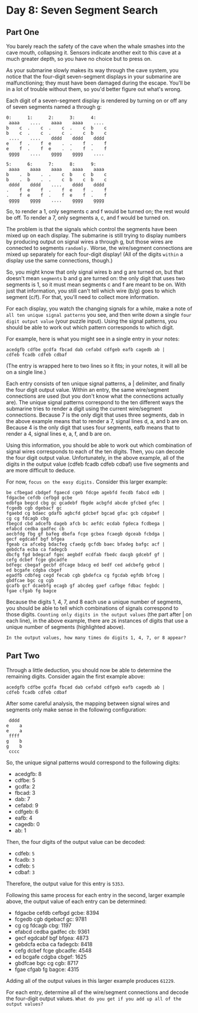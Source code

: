 # Day 8: Seven Segment Search 

## Part One

You barely reach the safety of the cave when the whale smashes into the cave mouth, collapsing it. Sensors indicate another exit to this cave at a much greater depth, so you have no choice but to press on.

As your submarine slowly makes its way through the cave system, you notice that the four-digit seven-segment displays in your submarine are malfunctioning; they must have been damaged during the escape. You'll be in a lot of trouble without them, so you'd better figure out what's wrong.

Each digit of a seven-segment display is rendered by turning on or off any of seven segments named a through g:

```
0:      1:      2:      3:      4:
 aaaa    ....    aaaa    aaaa    ....
b    c  .    c  .    c  .    c  b    c
b    c  .    c  .    c  .    c  b    c
 ....    ....    dddd    dddd    dddd
e    f  .    f  e    .  .    f  .    f
e    f  .    f  e    .  .    f  .    f
 gggg    ....    gggg    gggg    ....

5:      6:      7:      8:      9:
 aaaa    aaaa    aaaa    aaaa    aaaa
b    .  b    .  .    c  b    c  b    c
b    .  b    .  .    c  b    c  b    c
 dddd    dddd    ....    dddd    dddd
.    f  e    f  .    f  e    f  .    f
.    f  e    f  .    f  e    f  .    f
 gggg    gggg    ....    gggg    gggg
```

So, to render a 1, only segments c and f would be turned on; the rest would be off. To render a 7, only segments a, c, and f would be turned on.

The problem is that the signals which control the segments have been mixed up on each display. The submarine is still trying to display numbers by producing output on signal wires a through g, but those wires are connected to segments `randomly.` Worse, the wire/segment connections are mixed up separately for each four-digit display! (All of the digits `within` a display use the same connections, though.)

So, you might know that only signal wires b and g are turned on, but that doesn't mean `segments` b and g are turned on: the only digit that uses two segments is 1, so it must mean segments c and f are meant to be on. With just that information, you still can't tell which wire (b/g) goes to which segment (c/f). For that, you'll need to collect more information.

For each display, you watch the changing signals for a while, make a note of `all ten unique signal patterns` you see, and then write down a single `four digit output value` (your puzzle input). Using the signal patterns, you should be able to work out which pattern corresponds to which digit.

For example, here is what you might see in a single entry in your notes:

```
acedgfb cdfbe gcdfa fbcad dab cefabd cdfgeb eafb cagedb ab |
cdfeb fcadb cdfeb cdbaf
```

(The entry is wrapped here to two lines so it fits; in your notes, it will all be on a single line.)

Each entry consists of ten unique signal patterns, a | delimiter, and finally the four digit output value. Within an entry, the same wire/segment connections are used (but you don't know what the connections actually are). The unique signal patterns correspond to the ten different ways the submarine tries to render a digit using the current wire/segment connections. Because 7 is the only digit that uses three segments, dab in the above example means that to render a 7, signal lines d, a, and b are on. Because 4 is the only digit that uses four segments, eafb means that to render a 4, signal lines e, a, f, and b are on.

Using this information, you should be able to work out which combination of signal wires corresponds to each of the ten digits. Then, you can decode the four digit output value. Unfortunately, in the above example, all of the digits in the output value (cdfeb fcadb cdfeb cdbaf) use five segments and are more difficult to deduce.

For now, `focus on the easy digits.` Consider this larger example:

```
be cfbegad cbdgef fgaecd cgeb fdcge agebfd fecdb fabcd edb |
fdgacbe cefdb cefbgd gcbe
edbfga begcd cbg gc gcadebf fbgde acbgfd abcde gfcbed gfec |
fcgedb cgb dgebacf gc
fgaebd cg bdaec gdafb agbcfd gdcbef bgcad gfac gcb cdgabef |
cg cg fdcagb cbg
fbegcd cbd adcefb dageb afcb bc aefdc ecdab fgdeca fcdbega |
efabcd cedba gadfec cb
aecbfdg fbg gf bafeg dbefa fcge gcbea fcaegb dgceab fcbdga |
gecf egdcabf bgf bfgea
fgeab ca afcebg bdacfeg cfaedg gcfdb baec bfadeg bafgc acf |
gebdcfa ecba ca fadegcb
dbcfg fgd bdegcaf fgec aegbdf ecdfab fbedc dacgb gdcebf gf |
cefg dcbef fcge gbcadfe
bdfegc cbegaf gecbf dfcage bdacg ed bedf ced adcbefg gebcd |
ed bcgafe cdgba cbgef
egadfb cdbfeg cegd fecab cgb gbdefca cg fgcdab egfdb bfceg |
gbdfcae bgc cg cgb
gcafb gcf dcaebfg ecagb gf abcdeg gaef cafbge fdbac fegbdc |
fgae cfgab fg bagce
```

Because the digits 1, 4, 7, and 8 each use a unique number of segments, you should be able to tell which combinations of signals correspond to those digits. `Counting only digits in the output values` (the part after | on each line), in the above example, there are `26` instances of digits that use a unique number of segments (highlighted above).

`In the output values, how many times do digits 1, 4, 7, or 8 appear?`

## Part Two 

Through a little deduction, you should now be able to determine the remaining digits. Consider again the first example above:

```
acedgfb cdfbe gcdfa fbcad dab cefabd cdfgeb eafb cagedb ab |
cdfeb fcadb cdfeb cdbaf
```

After some careful analysis, the mapping between signal wires and segments only make sense in the following configuration:
```
 dddd
e    a
e    a
 ffff
g    b
g    b
 cccc
```

So, the unique signal patterns would correspond to the following digits:

- acedgfb: 8
- cdfbe: 5
- gcdfa: 2
- fbcad: 3
- dab: 7
- cefabd: 9
- cdfgeb: 6
- eafb: 4
- cagedb: 0
- ab: 1

Then, the four digits of the output value can be decoded:

- cdfeb: `5`
- fcadb: `3`
- cdfeb: `5`
- cdbaf: `3`

Therefore, the output value for this entry is `5353`.

Following this same process for each entry in the second, larger example above, the output value of each entry can be determined:

- fdgacbe cefdb cefbgd gcbe: 8394
- fcgedb cgb dgebacf gc: 9781
- cg cg fdcagb cbg: 1197
- efabcd cedba gadfec cb: 9361
- gecf egdcabf bgf bfgea: 4873
- gebdcfa ecba ca fadegcb: 8418
- cefg dcbef fcge gbcadfe: 4548
- ed bcgafe cdgba cbgef: 1625
- gbdfcae bgc cg cgb: 8717
- fgae cfgab fg bagce: 4315

Adding all of the output values in this larger example produces `61229`.

For each entry, determine all of the wire/segment connections and decode the four-digit output values. `What do you get if you add up all of the output values?`

